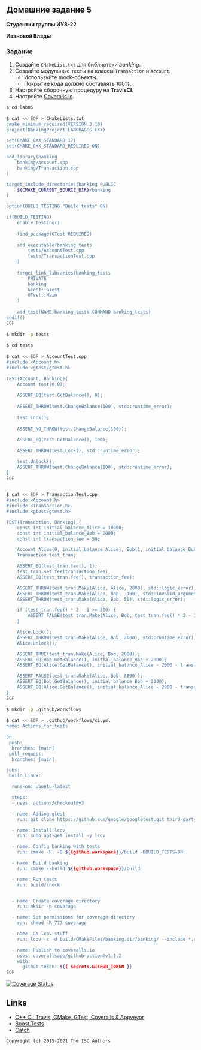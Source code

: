 ## Домашние задание 5

**Студентки группы ИУ8-22**

**Ивановой Влады**

### Задание
1. Создайте `CMakeList.txt` для библиотеки *banking*.
2. Создайте модульные тесты на классы `Transaction` и `Account`.
    * Используйте mock-объекты.
    * Покрытие кода должно составлять 100%.
3. Настройте сборочную процедуру на **TravisCI**.
4. Настройте [Coveralls.io](https://coveralls.io/).
```sh
$ cd lab05        
                                                                                     
$ cat << EOF > CMakeLists.txt
cmake_minimum_required(VERSION 3.10)
project(BankingProject LANGUAGES CXX)

set(CMAKE_CXX_STANDARD 17)
set(CMAKE_CXX_STANDARD_REQUIRED ON)

add_library(banking
    banking/Account.cpp
    banking/Transaction.cpp
)

target_include_directories(banking PUBLIC
    ${CMAKE_CURRENT_SOURCE_DIR}/banking
)

option(BUILD_TESTING "Build tests" ON)

if(BUILD_TESTING)
    enable_testing()
    
    find_package(GTest REQUIRED)
    
    add_executable(banking_tests
        tests/AccountTest.cpp
        tests/TransactionTest.cpp
    )
    
    target_link_libraries(banking_tests
        PRIVATE
        banking
        GTest::GTest
        GTest::Main
    )
    
    add_test(NAME banking_tests COMMAND banking_tests)
endif()
EOF
                                                                                     
$ mkdir -p tests   
                                                                                     
$ cd tests                   
                                                                                     
$ cat << EOF > AccountTest.cpp
#include <Account.h>
#include <gtest/gtest.h>

TEST(Account, Banking){
	Account test(0,0);
	
	ASSERT_EQ(test.GetBalance(), 0);
	
	ASSERT_THROW(test.ChangeBalance(100), std::runtime_error);
	
	test.Lock();
	
	ASSERT_NO_THROW(test.ChangeBalance(100));
	
	ASSERT_EQ(test.GetBalance(), 100);

	ASSERT_THROW(test.Lock(), std::runtime_error);

	test.Unlock();
	ASSERT_THROW(test.ChangeBalance(100), std::runtime_error);
}
EOF

                                                                                     
$ cat << EOF > TransactionTest.cpp
#include <Account.h>
#include <Transaction.h>
#include <gtest/gtest.h>

TEST(Transaction, Banking) {
    const int initial_balance_Alice = 10000;
    const int initial_balance_Bob = 2000;
    const int transaction_fee = 50;

    Account Alice(0, initial_balance_Alice), Bob(1, initial_balance_Bob);
    Transaction test_tran;

    ASSERT_EQ(test_tran.fee(), 1);
    test_tran.set_fee(transaction_fee);
    ASSERT_EQ(test_tran.fee(), transaction_fee);

    ASSERT_THROW(test_tran.Make(Alice, Alice, 2000), std::logic_error);
    ASSERT_THROW(test_tran.Make(Alice, Bob, -100), std::invalid_argument);
    ASSERT_THROW(test_tran.Make(Alice, Bob, 50), std::logic_error);

    if (test_tran.fee() * 2 - 1 >= 200) {
        ASSERT_FALSE(test_tran.Make(Alice, Bob, test_tran.fee() * 2 - 1));
    }

    Alice.Lock();
    ASSERT_THROW(test_tran.Make(Alice, Bob, 2000), std::runtime_error);
    Alice.Unlock();

    ASSERT_TRUE(test_tran.Make(Alice, Bob, 2000));
    ASSERT_EQ(Bob.GetBalance(), initial_balance_Bob + 2000);	
    ASSERT_EQ(Alice.GetBalance(), initial_balance_Alice - 2000 - transaction_fee);

    ASSERT_FALSE(test_tran.Make(Alice, Bob, 8000));
    ASSERT_EQ(Bob.GetBalance(), initial_balance_Bob + 2000);	
    ASSERT_EQ(Alice.GetBalance(), initial_balance_Alice - 2000 - transaction_fee);
}
EOF
                                                                                     
$ mkdir -p .github/workflows
                                                                                     
$ cat << EOF > .github/workflows/ci.yml
name: Actions_for_tests

on:
 push:
  branches: [main]
 pull_request:
  branches: [main]

jobs: 
 build_Linux:

  runs-on: ubuntu-latest

  steps:
  - uses: actions/checkout@v3

  - name: Adding gtest
    run: git clone https://github.com/google/googletest.git third-party/gtest -b release-1.11.0

  - name: Install lcov
    run: sudo apt-get install -y lcov

  - name: Config banking with tests
    run: cmake -H. -B ${{github.workspace}}/build -DBUILD_TESTS=ON

  - name: Build banking
    run: cmake --build ${{github.workspace}}/build

  - name: Run tests
    run: build/check


  - name: Create coverage directory
    run: mkdir -p coverage

  - name: Set permissions for coverage directory
    run: chmod -R 777 coverage

  - name: Do lcov stuff
    run: lcov -c -d build/CMakeFiles/banking.dir/banking/ --include *.cpp --output-file ./coverage/lcov.info

  - name: Publish to coveralls.io
    uses: coverallsapp/github-action@v1.1.2
    with:
      github-token: ${{ secrets.GITHUB_TOKEN }}
EOF

```

[![Coverage Status](https://coveralls.io/repos/github/Dayinu/lab05/badge.svg?branch=main)](https://coveralls.io/github/Dayinu/lab05?branch=main)

## Links

- [C++ CI: Travis, CMake, GTest, Coveralls & Appveyor](http://david-grs.github.io/cpp-clang-travis-cmake-gtest-coveralls-appveyor/)
- [Boost.Tests](http://www.boost.org/doc/libs/1_63_0/libs/test/doc/html/)
- [Catch](https://github.com/catchorg/Catch2)

```
Copyright (c) 2015-2021 The ISC Authors
```
